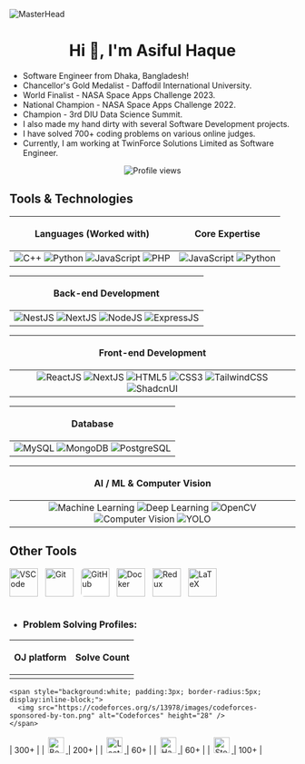 


![MasterHead](https://github.com/Anmol-Baranwal/Cool-GIFs-For-GitHub/assets/74038190/d48893bd-0757-481c-8d7e-ba3e163feae7)



<h1 align="center">Hi 👋, I'm Asiful Haque</h1>

- Software Engineer from Dhaka, Bangladesh! <br/>
- Chancellor's Gold Medalist - Daffodil International University. <br/>
- World Finalist - NASA Space Apps Challenge 2023. <br/>
- National Champion - NASA Space Apps Challenge 2022. <br/>
- Champion - 3rd DIU Data Science Summit. <br/>
- I also made my hand dirty with several Software Development projects. <br/>
- I have solved 700+ coding problems on various online judges. <br/>
- Currently, I am working at TwinForce Solutions Limited as Software Engineer. <br/>

<div align="center">

![Profile views](https://komarev.com/ghpvc/?username=Asiful-Haque&color=green)

</div>




## Tools & Technologies

| <p align="center">Languages (Worked with)</p> | <p align="center">Core Expertise</p> | 
| :------------- | :-------------: |
| ![C++](https://img.shields.io/badge/C%2B%2B-00599C?style=for-the-badge&logo=c%2B%2B&logoColor=white) ![Python](https://img.shields.io/badge/python-3670A0?style=for-the-badge&logo=python&logoColor=ffdd54) ![JavaScript](https://img.shields.io/badge/JavaScript-F7DF1E?style=for-the-badge&logo=javascript&logoColor=black) ![PHP](https://img.shields.io/badge/PHP-777BB4?style=for-the-badge&logo=php&logoColor=white)  | ![JavaScript](https://img.shields.io/badge/JavaScript-F7DF1E?style=for-the-badge&logo=javascript&logoColor=black) ![Python](https://img.shields.io/badge/python-3670A0?style=for-the-badge&logo=python&logoColor=ffdd54) |



| <p align="center">Back-end Development</p> |
| :------------------------------: |
| ![NestJS](https://img.shields.io/badge/NestJS-E0234E?style=for-the-badge&logo=nestjs&logoColor=white)  ![NextJS](https://img.shields.io/badge/Next.js-007ACC?style=for-the-badge&logo=next.js&logoColor=white)  ![NodeJS](https://img.shields.io/badge/Node.js-339933?style=for-the-badge&logo=nodedotjs&logoColor=white) ![ExpressJS](https://img.shields.io/badge/Express.js-404D59?style=for-the-badge&logo=express&logoColor=white) |


| <p align="center">Front-end Development</p> |
| :------------------------------: |
| ![ReactJS](https://img.shields.io/badge/React-61DAFB?style=for-the-badge&logo=react&logoColor=black) ![NextJS](https://img.shields.io/badge/Next.js-007ACC?style=for-the-badge&logo=next.js&logoColor=white) ![HTML5](https://img.shields.io/badge/HTML5-E34F26?style=for-the-badge&logo=html5&logoColor=white) ![CSS3](https://img.shields.io/badge/CSS3-1572B6?style=for-the-badge&logo=css3&logoColor=white) ![TailwindCSS](https://img.shields.io/badge/Tailwind_CSS-06B6D4?style=for-the-badge&logo=tailwind-css&logoColor=white) ![ShadcnUI](https://img.shields.io/badge/Shadcn_UI-8B5CF6?style=for-the-badge&logoColor=white) |




| <p align="center">Database</p> |
| :------------------------------: |
| ![MySQL](https://img.shields.io/badge/MySQL-39FF14?style=for-the-badge&logo=mysql&logoColor=black) ![MongoDB](https://img.shields.io/badge/MongoDB-4EA94B?style=for-the-badge&logo=mongodb&logoColor=white) ![PostgreSQL](https://img.shields.io/badge/PostgreSQL-316192?style=for-the-badge&logo=postgresql&logoColor=white) |



| <p align="center">AI / ML & Computer Vision</p> |
| :------------------------------: |
| ![Machine Learning](https://img.shields.io/badge/Machine%20Learning-009688?style=for-the-badge&logo=scikit-learn&logoColor=white) ![Deep Learning](https://img.shields.io/badge/Deep%20Learning-673AB7?style=for-the-badge&logo=tensorflow&logoColor=white) ![OpenCV](https://img.shields.io/badge/OpenCV-5C3EE8?style=for-the-badge&logo=opencv&logoColor=white) ![Computer Vision](https://img.shields.io/badge/Computer%20Vision-3E8EDE?style=for-the-badge&logoColor=white) ![YOLO](https://img.shields.io/badge/YOLO-FF5252?style=for-the-badge&logo=github&logoColor=white) |



## Other Tools 
<p>
  <a href="https://code.visualstudio.com/" target="_blank" title="VSCode">
    <img align="left" src="https://cdn.jsdelivr.net/gh/devicons/devicon/icons/vscode/vscode-original.svg" alt="VSCode" width="50px" style="padding-right:10px;" />
  </a>
  <a href="https://git-scm.com/" target="_blank" title="Git">
    <img align="left" src="https://cdn.jsdelivr.net/gh/devicons/devicon/icons/git/git-original.svg" alt="Git" width="50px" style="padding-right:10px;" />
  </a>
  <a href="https://github.com/" target="_blank" title="GitHub">
    <img align="left" src="https://cdn.jsdelivr.net/gh/devicons/devicon/icons/github/github-original-wordmark.svg" alt="GitHub" width="50px" style="padding-right:10px; background-color: white; border-radius: 6px;" />
  </a>
  <a href="https://www.docker.com/" target="_blank" title="Docker">
    <img align="left" src="https://cdn.jsdelivr.net/gh/devicons/devicon/icons/docker/docker-original.svg" alt="Docker" width="50px" style="padding-right:10px;" />
  </a>
  <a href="https://redux.js.org/" target="_blank" title="Redux">
    <img align="left" src="https://cdn.jsdelivr.net/gh/devicons/devicon/icons/redux/redux-original.svg" alt="Redux" width="50px" style="padding-right:10px;" />
  </a>
  <a href="https://www.latex-project.org/" target="_blank" title="LaTeX">
    <img align="left" src="https://upload.wikimedia.org/wikipedia/commons/9/92/LaTeX_logo.svg" alt="LaTeX" width="50px" style="padding-right:10px;" />
  </a>
</p>

<br style="clear:both;" />

<br>


- ### Problem Solving Profiles:
| <p align="center">OJ platform</p> | <p align="center">Solve Count</p> | 
| :------------- | :-------------: |
| <a href="https://codeforces.com/profile/__asiful_sourav__" target="_blank">
    <span style="background:white; padding:3px; border-radius:5px; display:inline-block;">
      <img src="https://codeforces.org/s/13978/images/codeforces-sponsored-by-ton.png" alt="Codeforces" height="28" />
    </span>
  </a> | 300+ |
| <a href="https://judge.beecrowd.com/en/profile/407767" target="_blank">
    <span style="background:white; padding:3px; border-radius:5px; display:inline-block;">
      <img src="https://www.beecrowd.com.br/judge/img/5.0/logo-beecrowd.png?1635097036" alt="Beecrowd" height="28" />
    </span>
  </a> | 200+ |
| <a href="https://leetcode.com/u/haqueasiful999/" target="_blank">
    <span style="background:white; padding:3px; border-radius:5px; display:inline-block;">
      <img src="https://upload.wikimedia.org/wikipedia/commons/1/19/LeetCode_logo_black.png" alt="LeetCode" height="28" />
    </span>
  </a> | 60+ |
| <a href="https://www.hackerrank.com/profile/haqueasiful999" target="_blank">
    <span style="background:white; padding:3px; border-radius:5px; display:inline-block;">
      <img src="https://upload.wikimedia.org/wikipedia/commons/6/65/HackerRank_logo.png" alt="HackerRank" height="28" />
    </span>
  </a> | 60+ |
| <a href="https://www.stopstalk.com/user/profile/Asiful" target="_blank">
    <span style="background:white; padding:3px; border-radius:5px; display:inline-block;">
      <img src="https://stopstalk.com/static/media/stopstalk_logo.a65b9166.svg" alt="StopStalk" height="28" />
    </span>
  </a> | 100+ |








